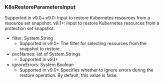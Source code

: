 ### K8sRestoreParametersInput
Supported in v9.0+
v9.0: Input to restore Kubernetes resources from a resource set snapshot.
v9.1+: Input to restore Kubernetes resources from a protection set snapshot.

- filter: System.String
  - Supported in v9.0+
The filter for selecting resources from the snapshot to restore.
- pvcNames: list of System.Strings
  - Supported in v9.1+
- ignoreErrors: System.Boolean
  - Supported in v9.0+
Specifies whether to ignore errors during the restore operation. By default, this value is false.
